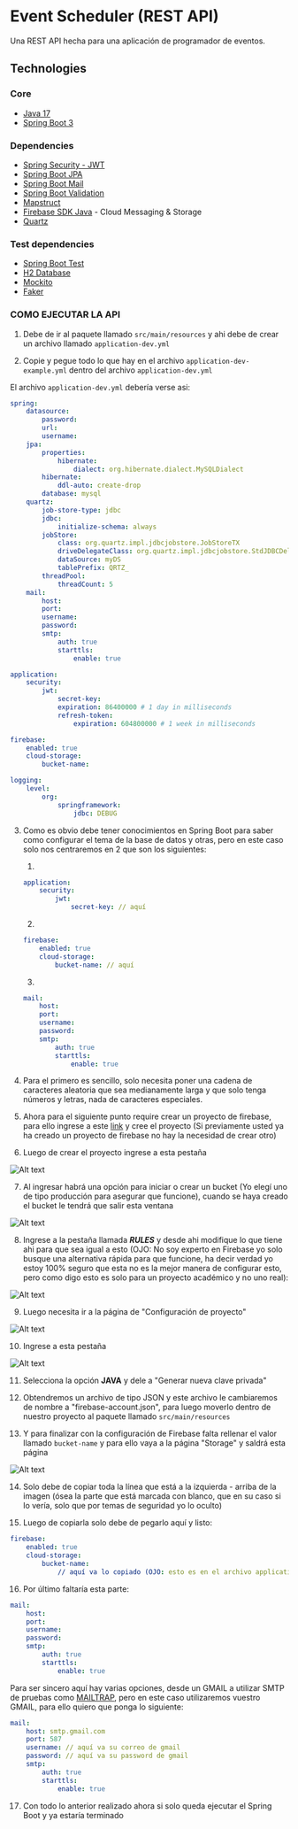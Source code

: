 # Event Scheduler (REST API)

Una REST API hecha para una aplicación de programador de eventos.

## Technologies

### Core

- [Java 17](https://www.oracle.com/pe/java/technologies/downloads/#java17)
- [Spring Boot 3](https://spring.io)

### Dependencies

- [Spring Security - JWT](https://spring.io/projects/spring-security)
- [Spring Boot JPA](https://spring.io/projects/spring-data-jpa)
- [Spring Boot Mail](https://www.baeldung.com/spring-email)
- [Spring Boot Validation](https://www.baeldung.com/spring-boot-bean-validation)
- [Mapstruct](https://mapstruct.org)
- [Firebase SDK Java](https://mvnrepository.com/artifact/com.google.firebase/firebase-admin) - Cloud Messaging & Storage
- [Quartz](https://www.quartz-scheduler.org/)

### Test dependencies

- [Spring Boot Test](https://www.baeldung.com/spring-boot-testing)
- [H2 Database](https://www.baeldung.com/spring-boot-h2-database)
- [Mockito](https://site.mockito.org)
- [Faker](https://github.com/DiUS/java-faker)

### COMO EJECUTAR LA API

1. Debe de ir al paquete llamado `src/main/resources` y ahi debe de crear un archivo llamado `application-dev.yml`

2. Copie y pegue todo lo que hay en el archivo `application-dev-example.yml` dentro del archivo `application-dev.yml`

El archivo `application-dev.yml` debería verse asi:

```yml
spring:
    datasource:
        password:
        url:
        username:
    jpa:
        properties:
            hibernate:
                dialect: org.hibernate.dialect.MySQLDialect
        hibernate:
            ddl-auto: create-drop
        database: mysql
    quartz:
        job-store-type: jdbc
        jdbc:
            initialize-schema: always
        jobStore:
            class: org.quartz.impl.jdbcjobstore.JobStoreTX
            driveDelegateClass: org.quartz.impl.jdbcjobstore.StdJDBCDelegate
            dataSource: myDS
            tablePrefix: QRTZ_
        threadPool:
            threadCount: 5
    mail:
        host:
        port:
        username:
        password:
        smtp:
            auth: true
            starttls:
                enable: true

application:
    security:
        jwt:
            secret-key:
            expiration: 86400000 # 1 day in milliseconds
            refresh-token:
                expiration: 604800000 # 1 week in milliseconds

firebase:
    enabled: true
    cloud-storage:
        bucket-name:

logging:
    level:
        org:
            springframework:
                jdbc: DEBUG
```

3. Como es obvio debe tener conocimientos en Spring Boot para saber como configurar el tema de la base de datos y otras,
   pero en este caso solo nos centraremos en 2 que son los siguientes:

    1.
   ```yml
   application:
       security:
           jwt:
               secret-key: // aquí
   ```

    2.

   ```yml
   firebase:
       enabled: true
       cloud-storage:
           bucket-name: // aquí
   ```

    3.

    ```yml
    mail:
        host:
        port:
        username:
        password:
        smtp:
            auth: true
            starttls:
                enable: true
    ```

4. Para el primero es sencillo, solo necesita poner una cadena de caracteres aleatoria que sea medianamente larga y que
   solo tenga números y letras, nada de caracteres especiales.

5. Ahora para el siguiente punto require crear un proyecto de firebase, para ello ingrese a
   este [link](https://firebase.google.com/?hl=es) y cree el proyecto (Si previamente usted ya ha creado un proyecto de
   firebase no hay la necesidad de crear otro)

6. Luego de crear el proyecto ingrese a esta pestaña

![Alt text](docs/firebase-cloud-storage.png)

7. Al ingresar habrá una opción para iniciar o crear un bucket (Yo elegí uno de tipo producción para asegurar que
   funcione), cuando se haya creado el bucket le tendrá que salir esta ventana

![Alt text](docs/firebase-storage-page.png)

8. Ingrese a la pestaña llamada **_RULES_** y desde ahi modifique lo que tiene ahi para que sea igual a esto (OJO: No
   soy experto en Firebase yo solo busque una alternativa rápida para que funcione, ha decir verdad yo estoy 100% seguro
   que esta no es la mejor manera de configurar esto, pero como digo esto es solo para un proyecto académico y no uno
   real):

![Alt text](docs/firebase-storage-rules-page.png)

9. Luego necesita ir a la página de "Configuración de proyecto"

![Alt text](docs/firebase-project-config-page.png)

10. Ingrese a esta pestaña

![Alt text](docs/firebase-cuentas-servicio.png)

11. Selecciona la opción __JAVA__ y dele a "Generar nueva clave privada"

12. Obtendremos un archivo de tipo JSON y este archivo le cambiaremos de nombre a "firebase-account.json", para luego
    moverlo dentro de nuestro proyecto al paquete llamado `src/main/resources`

13. Y para finalizar con la configuración de Firebase falta rellenar el valor llamado `bucket-name` y para ello vaya a
    la página "Storage" y saldrá esta página

![Alt text](docs/firebase-storage-page.png)

14. Solo debe de copiar toda la línea que está a la izquierda - arriba de la imagen (ósea la parte que está marcada con
    blanco, que en su caso si lo vería, solo que por temas de seguridad yo lo oculto)

15. Luego de copiarla solo debe de pegarlo aquí y listo:

```yml
firebase:
    enabled: true
    cloud-storage:
        bucket-name:
            // aquí va lo copiado (OJO: esto es en el archivo application-dev.yml)
```

16. Por último faltaría esta parte:

```yml
mail:
    host:
    port:
    username:
    password:
    smtp:
        auth: true
        starttls:
            enable: true
```

Para ser sincero aquí hay varias opciones, desde un GMAIL a utilizar SMTP de pruebas
como [MAILTRAP](https://mailtrap.io/), pero en este caso utilizaremos vuestro GMAIL, para ello quiero que ponga lo
siguiente:

```yml
mail:
    host: smtp.gmail.com
    port: 587
    username: // aquí va su correo de gmail
    password: // aquí va su password de gmail
    smtp:
        auth: true
        starttls:
            enable: true
```

17. Con todo lo anterior realizado ahora si solo queda ejecutar el Spring Boot y ya estaría terminado

